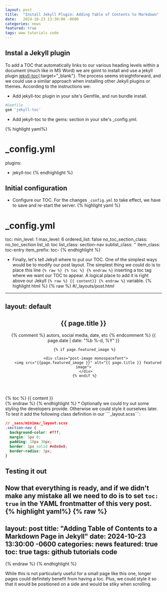 ```yaml
---
layout: post
title:  "Install Jekyll Plugin: Adding Table of Contents to Markdown"
date:   2024-10-23 13:30:00 -0600
categories: news
featured: true
tags: www tutorials code
--- 
```

## Instal a Jekyll plugin
To add a TOC that automatically links to our various heading levels within a document (much like in MS Word) we are goint to install and use a jekyll plugin 
[jekyll-toc](https://github.com/toshimaru/jekyll-toc){:target="_blank"}. The process seems straightforward, and we could use a similar approach when installing other Jekyll plugins or themes. According to the instructions we:
* Add jekyll-toc plugin in your site's Gemfile, and run bundle install.
```ruby
#Gemfile
gem 'jekyll-toc'
```
* Add jekyll-toc to the gems: section in your site's _config.yml.

{% highlight yaml%}
# _config.yml
plugins:
  - jekyll-toc
{% endhighlight %}
## Initial configuration
* Configure our TOC. For the changes ```_config.yml``` to take effect, we have to save and re-start the server.
{% highlight yaml %}
# _config.yml
toc:
min_level: 1
max_level: 6
ordered_list: false
no_toc_section_class: no_toc_section
list_id: toc
list_class: section-nav
sublist_class: ''
item_class: toc-entry
item_prefix: toc-
{% endhighlight %}
* Finally, let's tell Jekyll where to put our TOC. One of the simplest ways would be to modify our post layout.
The simplest thing we could do is to place this line ```{% raw %} {% toc %} {% endraw %}``` inserting a toc tag where we want our TOC to appear. A logical place to add it is right above our Jekyll ```{% raw %} {{ content}} {% endraw %}``` variable. 
{% highlight html %}
{% raw %} 
#/_layouts/post.html
---
layout: default
---
<article class="site-section site-section-last">
  <header class="post-header">
    <h1 class="post-title"> {{ page.title }}</h1>
    <p class="post-meta"> 
      {% comment %} autors, social media, date, etc {% endcomment %}
      {{ page.date | date: "%b %-d, %Y" }}
     </p>

     {% if page.featured_image %}

      <div class="post-image monospacefont">
        <img src="{{page.featured_image }}" alt="{{ page.title }} featured image">
      </div>
     {% endif %}
  </header>
<div class="post-body">
  {% toc %}
  {{ content }}
</div>
</article>
{% endraw %}
{% endhighlight %}
* Optionally we could try out some styling the developers provide. Otherwise we could style it ourselves later. To test it add the following class definition in our ```_layout.scss```:

```css
// _sass/minima/_layout.scss
.section-nav {
  background-color: #fff;
  margin: 5px 0;
  padding: 10px 30px;
  border: 1px solid #e8e8e8;
  border-radius: 3px;
}
```
## Testing it out
Now that everything is ready, and if we didn't make any mistake all we need to do is to set ```toc: true``` in the YAML frontmatter of this very post.
{% highlight yaml%}
{% raw %} 
---
layout: post
title:  "Adding Table of Contents to a Markdown Page in Jekyll"
date:   2024-10-23 13:30:00 -0600
categories: news
featured: true
toc: true
tags: github tutorials code
--- 
{% endraw %}
{% endhighlight %}

While this is not particularly useful for a small page like this one, longer pages could definitely benefit from having a toc. Plus, we could style it so that it would be positioned on a side and would be stiky when scrolling.